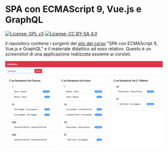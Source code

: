 # SPA con ECMAScript 9, Vue.js e GraphQL

[![License: GPL v3](https://img.shields.io/badge/License-GPL%20v3-blue.svg)](http://www.gnu.org/licenses/gpl-3.0)
[![License: CC BY-SA 4.0](https://img.shields.io/badge/License-CC%20BY--SA%204.0-blue.svg)](http://creativecommons.org/licenses/by-sa/4.0/)

Il *repository* contiene i sorgenti del [sito del corso](https://homes.di.unimi.it/santini/spa/) "SPA con ECMAScript 9, Vue.js e GraphQL" e il materiale didattico ad esso relativo. Questo è un *screenshot* di una applicazione realizzata assieme ai corsisti.

![Giro Milano](moduli/backend/03-giromilano/screenshot.png?raw=true "Giro Milano")
